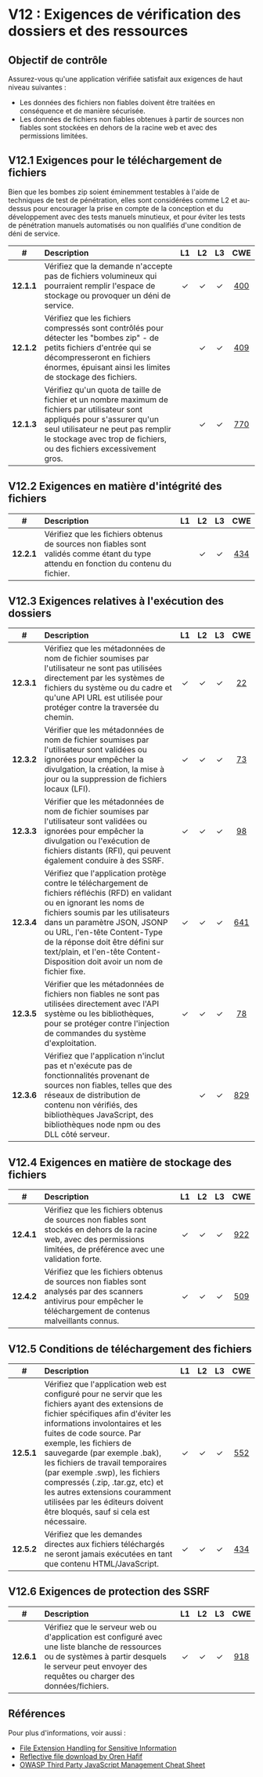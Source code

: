 # V12 : Exigences de vérification des dossiers et des ressources

## Objectif de contrôle

Assurez-vous qu'une application vérifiée satisfait aux exigences de haut niveau suivantes :

* Les données des fichiers non fiables doivent être traitées en conséquence et de manière sécurisée.
* Les données de fichiers non fiables obtenues à partir de sources non fiables sont stockées en dehors de la racine web et avec des permissions limitées.

## V12.1 Exigences pour le téléchargement de fichiers

Bien que les bombes zip soient éminemment testables à l'aide de techniques de test de pénétration, elles sont considérées comme L2 et au-dessus pour encourager la prise en compte de la conception et du développement avec des tests manuels minutieux, et pour éviter les tests de pénétration manuels automatisés ou non qualifiés d'une condition de déni de service.

| # | Description | L1 | L2 | L3 | CWE |
| :---: | :--- | :---: | :---:| :---: | :---: |
| **12.1.1** | Vérifiez que la demande n'accepte pas de fichiers volumineux qui pourraient remplir l'espace de stockage ou provoquer un déni de service. | ✓ | ✓ | ✓ | [400](https://cwe.mitre.org/data/definitions/400.html) |
| **12.1.2** | Vérifiez que les fichiers compressés sont contrôlés pour détecter les "bombes zip" - de petits fichiers d'entrée qui se décompresseront en fichiers énormes, épuisant ainsi les limites de stockage des fichiers. | | ✓ | ✓ | [409](https://cwe.mitre.org/data/definitions/409.html) |
| **12.1.3** | Vérifiez qu'un quota de taille de fichier et un nombre maximum de fichiers par utilisateur sont appliqués pour s'assurer qu'un seul utilisateur ne peut pas remplir le stockage avec trop de fichiers, ou des fichiers excessivement gros. | | ✓ | ✓ | [770](https://cwe.mitre.org/data/definitions/770.html) |

## V12.2 Exigences en matière d'intégrité des fichiers

| # | Description | L1 | L2 | L3 | CWE |
| :---: | :--- | :---: | :---:| :---: | :---: |
| **12.2.1** | Vérifiez que les fichiers obtenus de sources non fiables sont validés comme étant du type attendu en fonction du contenu du fichier. | | ✓ | ✓ | [434](https://cwe.mitre.org/data/definitions/434.html) |

## V12.3 Exigences relatives à l'exécution des dossiers

| # | Description | L1 | L2 | L3 | CWE |
| :---: | :--- | :---: | :---:| :---: | :---: |
| **12.3.1** | Vérifiez que les métadonnées de nom de fichier soumises par l'utilisateur ne sont pas utilisées directement par les systèmes de fichiers du système ou du cadre et qu'une API URL est utilisée pour protéger contre la traversée du chemin. | ✓ | ✓ | ✓ | [22](https://cwe.mitre.org/data/definitions/22.html) |
| **12.3.2** | Vérifier que les métadonnées de nom de fichier soumises par l'utilisateur sont validées ou ignorées pour empêcher la divulgation, la création, la mise à jour ou la suppression de fichiers locaux (LFI). | ✓ | ✓ | ✓ | [73](https://cwe.mitre.org/data/definitions/73.html) |
| **12.3.3** | Vérifier que les métadonnées de nom de fichier soumises par l'utilisateur sont validées ou ignorées pour empêcher la divulgation ou l'exécution de fichiers distants (RFI), qui peuvent également conduire à des SSRF.  | ✓ | ✓ | ✓ | [98](https://cwe.mitre.org/data/definitions/98.html) |
| **12.3.4** | Vérifiez que l'application protège contre le téléchargement de fichiers réfléchis (RFD) en validant ou en ignorant les noms de fichiers soumis par les utilisateurs dans un paramètre JSON, JSONP ou URL, l'en-tête Content-Type de la réponse doit être défini sur text/plain, et l'en-tête Content-Disposition doit avoir un nom de fichier fixe. | ✓ | ✓ | ✓ | [641](https://cwe.mitre.org/data/definitions/641.html) |
| **12.3.5** | Vérifier que les métadonnées de fichiers non fiables ne sont pas utilisées directement avec l'API système ou les bibliothèques, pour se protéger contre l'injection de commandes du système d'exploitation. | ✓ | ✓ | ✓ | [78](https://cwe.mitre.org/data/definitions/78.html) |
| **12.3.6** | Vérifiez que l'application n'inclut pas et n'exécute pas de fonctionnalités provenant de sources non fiables, telles que des réseaux de distribution de contenu non vérifiés, des bibliothèques JavaScript, des bibliothèques node npm ou des DLL côté serveur. | | ✓ | ✓ | [829](https://cwe.mitre.org/data/definitions/829.html) |

## V12.4 Exigences en matière de stockage des fichiers

| # | Description | L1 | L2 | L3 | CWE |
| :---: | :--- | :---: | :---:| :---: | :---: |
| **12.4.1** | Vérifiez que les fichiers obtenus de sources non fiables sont stockés en dehors de la racine web, avec des permissions limitées, de préférence avec une validation forte. | ✓ | ✓ | ✓ | [922](https://cwe.mitre.org/data/definitions/922.html) |
| **12.4.2** | Vérifiez que les fichiers obtenus de sources non fiables sont analysés par des scanners antivirus pour empêcher le téléchargement de contenus malveillants connus. | ✓ | ✓ | ✓ | [509](https://cwe.mitre.org/data/definitions/509.html) |

## V12.5 Conditions de téléchargement des fichiers

| # | Description | L1 | L2 | L3 | CWE |
| :---: | :--- | :---: | :---:| :---: | :---: |
| **12.5.1** | Vérifiez que l'application web est configuré pour ne servir que les fichiers ayant des extensions de fichier spécifiques afin d'éviter les informations involontaires et les fuites de code source. Par exemple, les fichiers de sauvegarde (par exemple .bak), les fichiers de travail temporaires (par exemple .swp), les fichiers compressés (.zip, .tar.gz, etc) et les autres extensions couramment utilisées par les éditeurs doivent être bloqués, sauf si cela est nécessaire. | ✓ | ✓ | ✓ | [552](https://cwe.mitre.org/data/definitions/552.html) |
| **12.5.2** | Vérifiez que les demandes directes aux fichiers téléchargés ne seront jamais exécutées en tant que contenu HTML/JavaScript. | ✓ | ✓ | ✓ | [434](https://cwe.mitre.org/data/definitions/434.html) |

## V12.6 Exigences de protection des SSRF

| # | Description | L1 | L2 | L3 | CWE |
| :---: | :--- | :---: | :---:| :---: | :---: |
| **12.6.1** | Vérifiez que le serveur web ou d'application est configuré avec une liste blanche de ressources ou de systèmes à partir desquels le serveur peut envoyer des requêtes ou charger des données/fichiers. | ✓ | ✓ | ✓ | [918](https://cwe.mitre.org/data/definitions/918.html) |

## Références

Pour plus d'informations, voir aussi :

* [File Extension Handling for Sensitive Information](https://owasp.org/www-community/vulnerabilities/Unrestricted_File_Upload)
* [Reflective file download by Oren Hafif](https://www.trustwave.com/Resources/SpiderLabs-Blog/Reflected-File-Download---A-New-Web-Attack-Vector/)
* [OWASP Third Party JavaScript Management Cheat Sheet](https://cheatsheetseries.owasp.org/cheatsheets/Third_Party_Javascript_Management_Cheat_Sheet.html)
